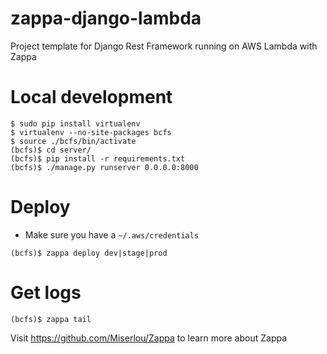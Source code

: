 # zappa-django-lambda
Project template for Django Rest Framework running on AWS Lambda with Zappa

# Local development
```
$ sudo pip install virtualenv
$ virtualenv --no-site-packages bcfs
$ source ./bcfs/bin/activate
(bcfs)$ cd server/
(bcfs)$ pip install -r requirements.txt
(bcfs)$ ./manage.py runserver 0.0.0.0:8000
```

# Deploy
- Make sure you have a `~/.aws/credentials`
```
(bcfs)$ zappa deploy dev|stage|prod
```

# Get logs
```
(bcfs)$ zappa tail
```

Visit https://github.com/Miserlou/Zappa to learn more about Zappa
